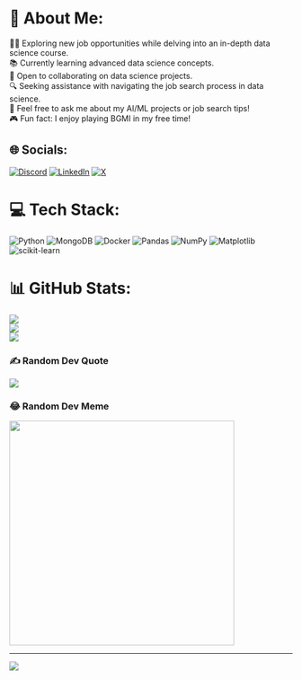 # 💫 About Me:
👩‍💼 Exploring new job opportunities while delving into an in-depth data science course.<br>📚 Currently learning advanced data science concepts.<br>🤝 Open to collaborating on data science projects.<br>🔍 Seeking assistance with navigating the job search process in data science.<br>💬 Feel free to ask me about my AI/ML projects or job search tips!<br>🎮 Fun fact: I enjoy playing BGMI in my free time!


## 🌐 Socials:
[![Discord](https://img.shields.io/badge/Discord-%237289DA.svg?logo=discord&logoColor=white)](https://discord.gg/https://discord.gg/87FTU2dhTM) [![LinkedIn](https://img.shields.io/badge/LinkedIn-%230077B5.svg?logo=linkedin&logoColor=white)](https://www.linkedin.com/in/d-krishnachaitanya/) [![X](https://img.shields.io/badge/X-black.svg?logo=X&logoColor=white)](https://x.com/https://twitter.com/Krishhh1999) 

# 💻 Tech Stack:
![Python](https://img.shields.io/badge/python-3670A0?style=for-the-badge&logo=python&logoColor=ffdd54) ![MongoDB](https://img.shields.io/badge/MongoDB-%234ea94b.svg?style=for-the-badge&logo=mongodb&logoColor=white) ![Docker](https://img.shields.io/badge/docker-%230db7ed.svg?style=for-the-badge&logo=docker&logoColor=white) ![Pandas](https://img.shields.io/badge/pandas-%23150458.svg?style=for-the-badge&logo=pandas&logoColor=white) ![NumPy](https://img.shields.io/badge/numpy-%23013243.svg?style=for-the-badge&logo=numpy&logoColor=white) ![Matplotlib](https://img.shields.io/badge/Matplotlib-%23ffffff.svg?style=for-the-badge&logo=Matplotlib&logoColor=black) ![scikit-learn](https://img.shields.io/badge/scikit--learn-%23F7931E.svg?style=for-the-badge&logo=scikit-learn&logoColor=white)
# 📊 GitHub Stats:
![](https://github-readme-stats.vercel.app/api?username=Krishnachaitanya-dev&theme=slateorange&hide_border=false&include_all_commits=false&count_private=false)<br/>
![](https://github-readme-streak-stats.herokuapp.com/?user=Krishnachaitanya-dev&theme=slateorange&hide_border=false)<br/>
![](https://github-readme-stats.vercel.app/api/top-langs/?username=Krishnachaitanya-dev&theme=slateorange&hide_border=false&include_all_commits=false&count_private=false&layout=compact)

### ✍️ Random Dev Quote
![](https://quotes-github-readme.vercel.app/api?type=horizontal&theme=radical)

### 😂 Random Dev Meme
<img src='https://randommeme-five.vercel.app/' style="height: 400px;"/>

---
[![](https://visitcount.itsvg.in/api?id=Krishnachaitanya-dev&icon=0&color=0)](https://visitcount.itsvg.in)

<!-- Proudly created with GPRM ( https://gprm.itsvg.in ) -->
